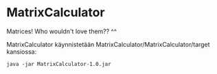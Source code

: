 # MatrixCalculator

Matrices! Who wouldn't love them?? ^^

MatrixCalculator käynnistetään MatrixCalculator/MatrixCalculator/target kansiossa:

```
java -jar MatrixCalculator-1.0.jar
```
